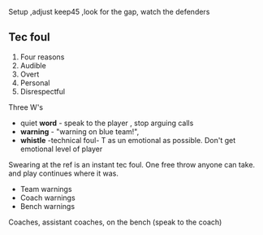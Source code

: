 Setup ,adjust keep45 ,look for the gap, watch the defenders

## **Tec foul** 
1. Four reasons 
2. Audible 
3. Overt
4. Personal
5. Disrespectful

Three W's
- quiet **word** - speak to the player , stop arguing calls
- **warning** - "warning on blue team!",
- **whistle** -technical foul- T as un emotional as possible. Don't get emotional level of player

Swearing at the ref is an instant tec foul. One free throw anyone can take. and play continues where it was.

- Team warnings
- Coach warnings
- Bench warnings

Coaches, assistant coaches, on the bench (speak to the coach)



 
